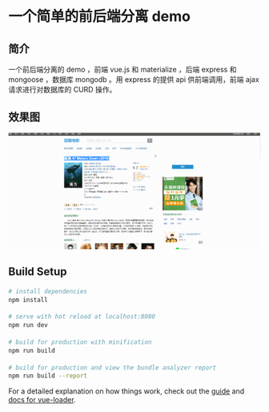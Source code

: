 # 一个简单的前后端分离 demo

## 简介
一个前后端分离的 demo ，前端 vue.js 和 materialize ，后端 express 和 mongoose ，数据库 mongodb 。用 express 的提供 api 供前端调用，前端 ajax 请求进行对数据库的 CURD 操作。

## 效果图
![demo](./demo/demo.gif)
## Build Setup

``` bash
# install dependencies
npm install

# serve with hot reload at localhost:8080
npm run dev

# build for production with minification
npm run build

# build for production and view the bundle analyzer report
npm run build --report
```

For a detailed explanation on how things work, check out the [guide](http://vuejs-templates.github.io/webpack/) and [docs for vue-loader](http://vuejs.github.io/vue-loader).

